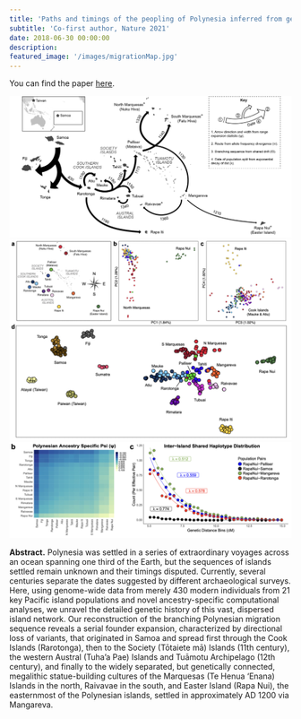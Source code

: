 ```yaml
---
title: 'Paths and timings of the peopling of Polynesia inferred from genomic networks'
subtitle: 'Co-first author, Nature 2021'
date: 2018-06-30 00:00:00
description:
featured_image: '/images/migrationMap.jpg'
---
```


You can find the paper [here](https://www.nature.com/articles/s41586-021-03902-8).

<div class="gallery" data-columns="1">
	<img src="/images/migrationMap.jpg">
	<img src="/images/polynesia1.jpg">
	<img src="/images/polynesia2.jpg">
</div>

**Abstract.** Polynesia was settled in a series of extraordinary voyages across an ocean spanning one third of the Earth, but the sequences of islands settled remain unknown and their timings disputed. Currently, several centuries separate the dates suggested by different archaeological surveys. Here, using genome-wide data from merely 430 modern individuals from 21 key Pacific island populations and novel ancestry-specific computational analyses, we unravel the detailed genetic history of this vast, dispersed island network. Our reconstruction of the branching Polynesian migration sequence reveals a serial founder expansion, characterized by directional loss of variants, that originated in Samoa and spread first through the Cook Islands (Rarotonga), then to the Society (Tōtaiete mā) Islands (11th century), the western Austral (Tuha’a Pae) Islands and Tuāmotu Archipelago (12th century), and finally to the widely separated, but genetically connected, megalithic statue-building cultures of the Marquesas (Te Henua ‘Enana) Islands in the north, Raivavae in the south, and Easter Island (Rapa Nui), the easternmost of the Polynesian islands, settled in approximately AD 1200 via Mangareva.


